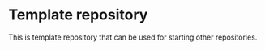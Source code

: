 # Template repository

This is template repository that can be used for starting other repositories.